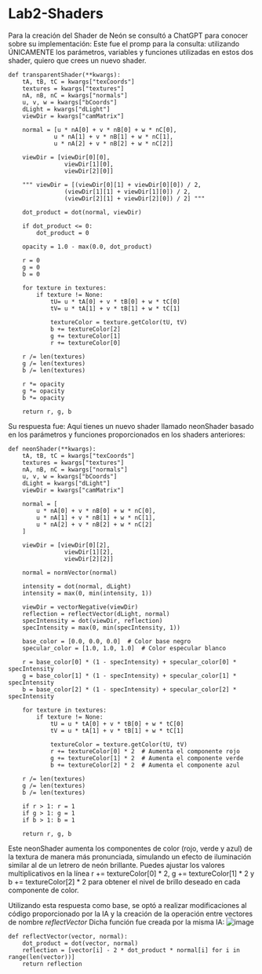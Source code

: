 # Lab2-Shaders

Para la creación del Shader de Neón se consultó a ChatGPT para conocer sobre su implementación:
Este fue el promp para la consulta:
utilizando ÚNICAMENTE los parámetros, variables y funciones utilizadas en estos dos shader, quiero que crees un nuevo shader. 

```
def transparentShader(**kwargs):
    tA, tB, tC = kwargs["texCoords"]
    textures = kwargs["textures"]
    nA, nB, nC = kwargs["normals"]
    u, v, w = kwargs["bCoords"]
    dLight = kwargs["dLight"]
    viewDir = kwargs["camMatrix"]

    normal = [u * nA[0] + v * nB[0] + w * nC[0],
             u * nA[1] + v * nB[1] + w * nC[1],
             u * nA[2] + v * nB[2] + w * nC[2]]

    viewDir = [viewDir[0][0],
                viewDir[1][0],
                viewDir[2][0]]

    """ viewDir = [(viewDir[0][1] + viewDir[0][0]) / 2,
                (viewDir[1][1] + viewDir[1][0]) / 2,
                (viewDir[2][1] + viewDir[2][0]) / 2] """

    dot_product = dot(normal, viewDir)

    if dot_product <= 0:
        dot_product = 0
    
    opacity = 1.0 - max(0.0, dot_product)
    
    r = 0
    g = 0
    b = 0

    for texture in textures:
        if texture != None:
            tU= u * tA[0] + v * tB[0] + w * tC[0]
            tV= u * tA[1] + v * tB[1] + w * tC[1]
            
            textureColor = texture.getColor(tU, tV)  
            b += textureColor[2]
            g += textureColor[1]
            r += textureColor[0]

    r /= len(textures)
    g /= len(textures)
    b /= len(textures)

    r *= opacity
    g *= opacity
    b *= opacity

    return r, g, b
```

Su respuesta fue:
Aquí tienes un nuevo shader llamado neonShader basado en los parámetros y funciones proporcionados en los shaders anteriores:
```
def neonShader(**kwargs):
    tA, tB, tC = kwargs["texCoords"]
    textures = kwargs["textures"]
    nA, nB, nC = kwargs["normals"]
    u, v, w = kwargs["bCoords"]
    dLight = kwargs["dLight"]
    viewDir = kwargs["camMatrix"]

    normal = [
        u * nA[0] + v * nB[0] + w * nC[0],
        u * nA[1] + v * nB[1] + w * nC[1],
        u * nA[2] + v * nB[2] + w * nC[2]
    ]

    viewDir = [viewDir[0][2],
                viewDir[1][2],
                viewDir[2][2]]

    normal = normVector(normal)

    intensity = dot(normal, dLight)
    intensity = max(0, min(intensity, 1))

    viewDir = vectorNegative(viewDir)
    reflection = reflectVector(dLight, normal)
    specIntensity = dot(viewDir, reflection)
    specIntensity = max(0, min(specIntensity, 1))

    base_color = [0.0, 0.0, 0.0]  # Color base negro
    specular_color = [1.0, 1.0, 1.0]  # Color especular blanco

    r = base_color[0] * (1 - specIntensity) + specular_color[0] * specIntensity
    g = base_color[1] * (1 - specIntensity) + specular_color[1] * specIntensity
    b = base_color[2] * (1 - specIntensity) + specular_color[2] * specIntensity

    for texture in textures:
        if texture != None:
            tU = u * tA[0] + v * tB[0] + w * tC[0]
            tV = u * tA[1] + v * tB[1] + w * tC[1]
            
            textureColor = texture.getColor(tU, tV)    
            r += textureColor[0] * 2  # Aumenta el componente rojo
            g += textureColor[1] * 2  # Aumenta el componente verde
            b += textureColor[2] * 2  # Aumenta el componente azul

    r /= len(textures)
    g /= len(textures)
    b /= len(textures)

    if r > 1: r = 1
    if g > 1: g = 1
    if b > 1: b = 1

    return r, g, b
```

Este neonShader aumenta los componentes de color (rojo, verde y azul) de la textura de manera más pronunciada, simulando un efecto de iluminación similar al de un letrero de neón brillante. Puedes ajustar los valores multiplicativos en la línea r += textureColor[0] * 2, g += textureColor[1] * 2 y b += textureColor[2] * 2 para obtener el nivel de brillo deseado en cada componente de color.


Utilizando esta respuesta como base, se optó a realizar modificaciones al código proporcionado por la IA y la creación de la operación entre vectores de nombre _reflectVector_
Dicha función fue creada por la misma IA:
![image](https://github.com/eliasalvarado/Lab2-Shaders/assets/77988653/e0ef86de-292a-4ef0-a7df-85a34a5125e8)
```
def reflectVector(vector, normal):
    dot_product = dot(vector, normal)
    reflection = [vector[i] - 2 * dot_product * normal[i] for i in range(len(vector))]
    return reflection
```
